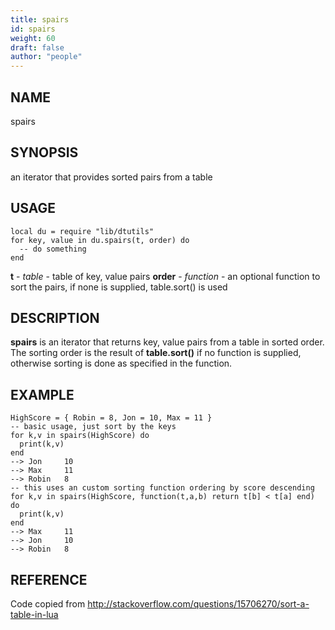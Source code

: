 ```yaml
---
title: spairs
id: spairs
weight: 60
draft: false
author: "people"
---
```

## NAME

spairs

## SYNOPSIS

an iterator that provides sorted pairs from a table

## USAGE
```
local du = require "lib/dtutils"
for key, value in du.spairs(t, order) do
  -- do something
end
```
**t** - _table_ - table of key, value pairs
**order** - _function_ - an optional function to sort the pairs, if none is supplied, table.sort() is used

## DESCRIPTION

**spairs** is an iterator that returns key, value pairs from a table in sorted
order.  The sorting order is the result of **table.sort()** if no function is 
supplied, otherwise sorting is done as specified in the function.

## EXAMPLE
```
HighScore = { Robin = 8, Jon = 10, Max = 11 }
-- basic usage, just sort by the keys
for k,v in spairs(HighScore) do
  print(k,v)
end
--> Jon     10  
--> Max     11  
--> Robin   8  
-- this uses an custom sorting function ordering by score descending
for k,v in spairs(HighScore, function(t,a,b) return t[b] < t[a] end) do
  print(k,v)
end
--> Max     11
--> Jon     10
--> Robin   8
```
## REFERENCE

Code copied from http://stackoverflow.com/questions/15706270/sort-a-table-in-lua